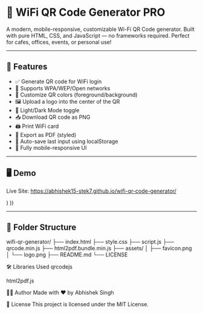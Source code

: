 # 📶 WiFi QR Code Generator PRO

A modern, mobile-responsive, customizable Wi-Fi QR Code generator. Built with pure HTML, CSS, and JavaScript — no frameworks required. Perfect for cafes, offices, events, or personal use!

---

## 🚀 Features

- ✅ Generate QR code for WiFi login
- 🔐 Supports WPA/WEP/Open networks
- 🎨 Customize QR colors (foreground/background)
- 🖼️ Upload a logo into the center of the QR
- 🌙 Light/Dark Mode toggle
- 📥 Download QR code as PNG
- 🖨️ Print WiFi card
- 📄 Export as PDF (styled)
- 💾 Auto-save last input using localStorage
- 📱 Fully mobile-responsive UI

---

## 🖥️ Demo

Live Site: https://abhishek15-stek7.github.io/wifi-qr-code-generator/

)
))

---

## 📂 Folder Structure

wifi-qr-generator/
├── index.html
├── style.css
├── script.js
├── qrcode.min.js
├── html2pdf.bundle.min.js
├── assets/
│ ├── favicon.png
│ └── logo.png
├── README.md
└── LICENSE

🛠 Libraries Used
qrcodejs

html2pdf.js

🧑‍💻 Author
Made with ❤️ by Abhishek Singh

📄 License
This project is licensed under the MIT License.
